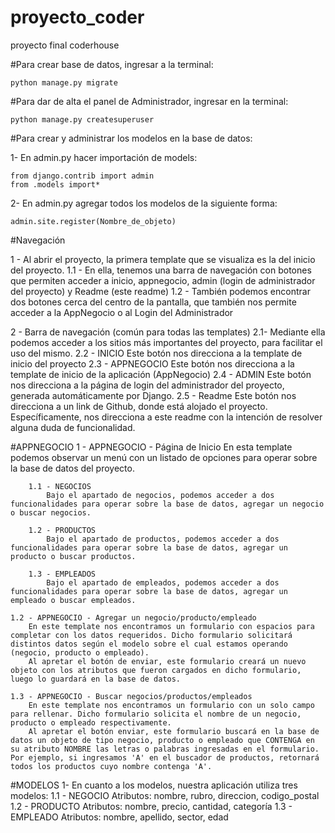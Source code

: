 # proyecto_coder
proyecto final coderhouse

#Para crear base de datos, ingresar a la terminal: 

    python manage.py migrate
    
#Para dar de alta el panel de Administrador, ingresar en la terminal:

    python manage.py createsuperuser
    
#Para crear y administrar los modelos en la base de datos:

1- En admin.py hacer importación de models:

    from django.contrib import admin
    from .models import*
   
2- En admin.py agregar todos los modelos de la siguiente forma:

    admin.site.register(Nombre_de_objeto)

#Navegación 

1 - Al abrir el proyecto, la primera template que se visualiza es la del inicio del proyecto.
    1.1 - En ella, tenemos una barra de navegación con botones que permiten acceder a inicio, appnegocio, admin (login de administrador del proyecto) y Readme (este readme)
    1.2 - También podemos encontrar dos botones cerca del centro de la pantalla, que también nos permite acceder a la AppNegocio o al Login del Administrador

2 - Barra de navegación (común para todas las templates)
    2.1- Mediante ella podemos acceder a los sitios más importantes del proyecto, para facilitar el uso del mismo.
    2.2 - INICIO 
        Este botón nos direcciona a la template de inicio del proyecto
    2.3 - APPNEGOCIO 
        Este botón nos direcciona a la template de inicio de la aplicación (AppNegocio)
    2.4 - ADMIN
        Este botón nos direcciona a la página de login del administrador del proyecto, generada automáticamente por Django.
    2.5 - Readme
        Este botón nos direcciona a un link de Github, donde está alojado el proyecto. Específicamente, nos direcciona a este readme con la intención de resolver alguna duda de funcionalidad. 

#APPNEGOCIO
    1 - APPNEGOCIO - Página de Inicio
        En esta template podemos observar un menú con un listado de opciones para operar sobre la base de datos del proyecto.
        
        1.1 - NEGOCIOS
            Bajo el apartado de negocios, podemos acceder a dos funcionalidades para operar sobre la base de datos, agregar un negocio o buscar negocios.
        
        1.2 - PRODUCTOS
            Bajo el apartado de productos, podemos acceder a dos funcionalidades para operar sobre la base de datos, agregar un producto o buscar productos.

        1.3 - EMPLEADOS
            Bajo el apartado de empleados, podemos acceder a dos funcionalidades para operar sobre la base de datos, agregar un empleado o buscar empleados.
    
    1.2 - APPNEGOCIO - Agregar un negocio/producto/empleado
        En este template nos encontramos un formulario con espacios para completar con los datos requeridos. Dicho formulario solicitará distintos datos según el modelo sobre el cual estamos operando (negocio, producto o empleado).
        Al apretar el botón de enviar, este formulario creará un nuevo objeto con los atributos que fueron cargados en dicho formulario, luego lo guardará en la base de datos.
    
    1.3 - APPNEGOCIO - Buscar negocios/productos/empleados
        En este template nos encontramos un formulario con un solo campo para rellenar. Dicho formulario solicita el nombre de un negocio, producto o empleado respectivamente. 
        Al apretar el botón enviar, este formulario buscará en la base de datos un objeto de tipo negocio, producto o empleado que CONTENGA en su atributo NOMBRE las letras o palabras ingresadas en el formulario. Por ejemplo, si ingresamos 'A' en el buscador de productos, retornará todos los productos cuyo nombre contenga 'A'.

#MODELOS 
    1- En cuanto a los modelos, nuestra aplicación utiliza tres modelos:
        1.1 - NEGOCIO
            Atributos: nombre, rubro, direccion, codigo_postal 
        1.2 - PRODUCTO
            Atributos: nombre, precio, cantidad, categoría
        1.3 - EMPLEADO
            Atributos: nombre, apellido, sector, edad
    
